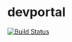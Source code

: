 # devportal
[![Build Status](https://travis-ci.org/yinchanted/devportal.svg?branch=master)](https://travis-ci.org/yinchanted/devportal)
